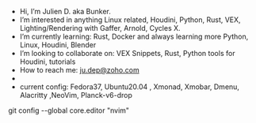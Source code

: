 - Hi, I’m Julien D. aka Bunker.
- I’m interested in anything Linux related, Houdini, Python, Rust, VEX, Lighting/Rendering with Gaffer, Arnold, Cycles X.
- I’m currently learning: Rust, Docker and always learning more Python, Linux, Houdini, Blender
- I’m looking to collaborate on: VEX Snippets, Rust, Python tools for Houdini, tutorials
- How to reach me: ju.dep@zoho.com
- 
- current config: Fedora37, Ubuntu20.04 , Xmonad, Xmobar, Dmenu, Alacritty ,NeoVim, Planck-v6-drop

git config --global core.editor "nvim"

<!---
jdvfx/jdvfx is a ✨ special ✨ repository because its `README.md` (this file) appears on your GitHub profile.
You can click the Preview link to take a look at your changes.
--->
